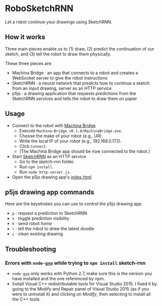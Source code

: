 # RoboSketchRNN

Let a robot continue your drawings using SketchRNN.

## How it works

Three main pieces enable us to (1) draw, (2) predict the continuation of our sketch, and (3) tell the robot to draw them physically.

These three pieces are:

- Machina Bridge · an app that connects to a robot and creates a WebSocket server to give the robot instructions
- SketchRNN · a neural network that predicts how to continue a sketch from an input drawing, server as an HTTP service
- p5js · a drawing application that requests predictions from the SketchRNN services and tells the robot to draw them on paper

## Usage

- Connect to the robot with [Machina Bridge](Machina-Bridge_v0.1.0)
	- Execute `Machina-Bridge_v0.1.0/MachinaBridge.exe`.
	- Choose the make of your robot (e.g., UR).
	- Write the local IP of your robot (e.g., 192.168.0.172).
	- Click `Connect`.
	- (The Machina Bridge app should be now connected to the robot.)
- Start [SketchRNN](sketch-rnn) as an HTTP service
	- Go to the sketch-rnn folder.
	- Run `npm install`.
	- Run `node http-server.js`.
- Open the p5js drawing app's [index.html](p5js-sketch-rnn-draw-http/index.html)

## p5js drawing app commands

Here are the keystrokes you can use to control the p5js drawing app.

- `p` · request a prediction to SketchRNN
- `s` · toggle prediction visibility
- `h` · send robot *home*
- `r` · tell the robot to *draw* the latest doodle
- `c` · clean existing drawing

## Troubleshooting

### Errors with `node-gyp` while trying to `npm install` sketch-rnn

- `node-gyp` only works with Python 2.7, make sure this is the version you have installed and the one referenced by npm.
- Install Visual C++ redistributable tools for Visual Studio 2015. I fixed it by going to the Modify and Repair panel of Visual Studio 2015 (as if you were to uninstall it) and clicking on *Modify*, then selecting to install all the C++ tools.
